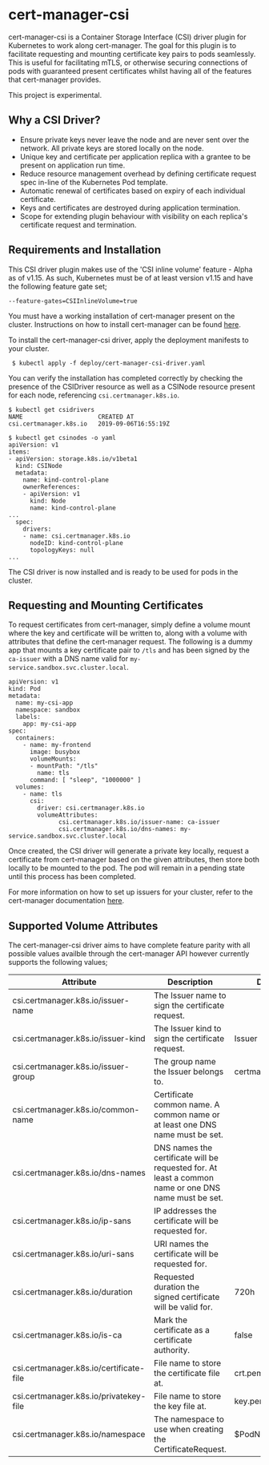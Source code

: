 # cert-manager-csi

cert-manager-csi is a Container Storage Interface (CSI) driver plugin for
Kubernetes to work along cert-manager. The goal for this plugin is to facilitate
requesting and mounting certificate key pairs to pods seamlessly. This is useful
for facilitating mTLS, or otherwise securing connections of pods with guaranteed
present certificates whilst having all of the features that cert-manager
provides.

This project is experimental.

## Why a CSI Driver?

- Ensure private keys never leave the node and are never sent over the network.
  All private keys are stored locally on the node.
- Unique key and certificate per application replica with a grantee to be
  present on application run time.
- Reduce resource management overhead by defining certificate request spec
  in-line of the Kubernetes Pod template.
- Automatic renewal of certificates based on expiry of each individual
  certificate.
- Keys and certificates are destroyed during application termination.
- Scope for extending plugin behaviour with visibility on each replica's
  certificate request and termination.

## Requirements and Installation

This CSI driver plugin makes use of the 'CSI inline volume' feature - Alpha as
of v1.15. As such, Kubernetes must be of at least version v1.15 and have the
following feature gate set;
```
--feature-gates=CSIInlineVolume=true
```

You must have a working installation of cert-manager present on the cluster.
Instructions on how to install cert-manager can be found
[here](https://docs.cert-manager.io/en/latest/getting-started/install/kubernetes.html).

To install the cert-manager-csi driver, apply the deployment manifests to your
cluster.

```
 $ kubectl apply -f deploy/cert-manager-csi-driver.yaml
```

You can verify the installation has completed correctly by checking the presence
of the CSIDriver resource as well as a CSINode resource present for each node,
referencing `csi.certmanager.k8s.io`.

```
$ kubectl get csidrivers
NAME                     CREATED AT
csi.certmanager.k8s.io   2019-09-06T16:55:19Z

$ kubectl get csinodes -o yaml
apiVersion: v1
items:
- apiVersion: storage.k8s.io/v1beta1
  kind: CSINode
  metadata:
    name: kind-control-plane
    ownerReferences:
    - apiVersion: v1
      kind: Node
      name: kind-control-plane
...
  spec:
    drivers:
    - name: csi.certmanager.k8s.io
      nodeID: kind-control-plane
      topologyKeys: null
...
```

The CSI driver is now installed and is ready to be used for pods in the cluster.

## Requesting and Mounting Certificates

To request certificates from cert-manager, simply define a volume mount where
the key and certificate will be written to, along with a volume with attributes
that define the cert-manager request. The following is a dummy app that mounts a
key certificate pair to `/tls` and has been signed by the `ca-issuer` with a
DNS name valid for `my-service.sandbox.svc.cluster.local`.

```
apiVersion: v1
kind: Pod
metadata:
  name: my-csi-app
  namespace: sandbox
  labels:
    app: my-csi-app
spec:
  containers:
    - name: my-frontend
      image: busybox
      volumeMounts:
      - mountPath: "/tls"
        name: tls
      command: [ "sleep", "1000000" ]
  volumes:
    - name: tls
      csi:
        driver: csi.certmanager.k8s.io
        volumeAttributes:
              csi.certmanager.k8s.io/issuer-name: ca-issuer
              csi.certmanager.k8s.io/dns-names: my-service.sandbox.svc.cluster.local
```

Once created, the CSI driver will generate a private key locally, request a
certificate from cert-manager based on the given attributes, then store both
locally to be mounted to the pod. The pod will remain in a pending state until
this process has been completed.

For more information on how to set up issuers for your cluster, refer to the
cert-manager documentation
[here](https://docs.cert-manager.io/en/latest/tasks/issuers/index.html).

## Supported Volume Attributes

The cert-manager-csi driver aims to have complete feature parity with all
possible values availble through the cert-manager API however currently supports
the following values;

| Attribute                               | Description                                                                                          | Default            | Example                        |
|-----------------------------------------|------------------------------------------------------------------------------------------------------|--------------------|--------------------------------|
| csi.certmanager.k8s.io/issuer-name      | The Issuer name to sign the certificate request.                                                     |                    | ca-issuer                      |
| csi.certmanager.k8s.io/issuer-kind      | The Issuer kind to sign the certificate request.                                                     | Issuer             | ClusterIssuer                  |
| csi.certmanager.k8s.io/issuer-group     | The group name the Issuer belongs to.                                                                | certmanager.k8s.io | out.of.tree.foo                |
| csi.certmanager.k8s.io/common-name      | Certificate common name. A common name or at least one DNS name must be set.                         |                    | my-cert.foo                    |
| csi.certmanager.k8s.io/dns-names        | DNS names the certificate will be requested for. At least a common name or one DNS name must be set. |                    | a.b.foo.com,c.d.foo.com        |
| csi.certmanager.k8s.io/ip-sans          | IP addresses the certificate will be requested for.                                                  |                    | 192.0.0.1,192.0.0.2            |
| csi.certmanager.k8s.io/uri-sans         | URI names the certificate will be requested for.                                                     |                    | spiffe://foo.bar.cluster.local |
| csi.certmanager.k8s.io/duration         | Requested duration the signed certificate will be valid for.                                         | 720h               | 1880h                          |
| csi.certmanager.k8s.io/is-ca            | Mark the certificate as a certificate authority.                                                     | false              | true                           |
| csi.certmanager.k8s.io/certificate-file | File name to store the certificate file at.                                                          | crt.pem            | bar/foo.crt                    |
| csi.certmanager.k8s.io/privatekey-file  | File name to store the key file at.                                                                  | key.pem            | bar/foo.key                    |
| csi.certmanager.k8s.io/namespace        | The namespace to use when creating the CertificateRequest.                                           | $PodNamespace      | my-namespace                   |
